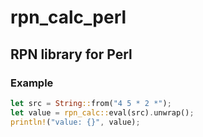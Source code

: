rpn_calc_perl
=============

## RPN library for Perl

### Example
```Rust
let src = String::from("4 5 * 2 *");
let value = rpn_calc::eval(src).unwrap();
println!("value: {}", value);
```